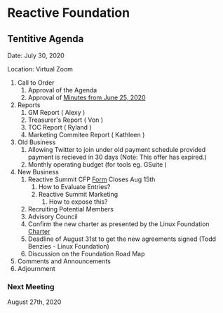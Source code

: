 # Reactive Foundation

## Tentitive Agenda

Date: July 30, 2020

Location: Virtual Zoom

1. Call to Order  
    1. Approval of the Agenda
    1. Approval of [Minutes from June 25, 2020](https://github.com/reactivefoundation/foundation/blob/master/meetings/2020-06-25/minutes.md)
1. Reports
    1. GM Report ( Alexy )
    1. Treasurer's Report ( Von )
    1. TOC Report ( Ryland )
    1. Marketing Commitee Report ( Kathleen )
1. Old Business
    1. Allowing Twitter to join under old payment schedule provided payment is recieved in 30 days (Note: This offer has expired.)
    1. Monthly operating budget (for tools eg. GSuite )
1. New Business
    1. Reactive Summit CFP [Form](https://forms.gle/fMUL2A1cA962PgyVA) Closes Aug 15th
        1. How to Evaluate Entries?
        1. Reactive Summit Marketing
            1. How to expose this?
    1. Recruiting Potential Members
    1. Advisory Council
    1. Confirm the new charter as presented by the Linux Foundation [Charter](https://docs.google.com/document/d/1OvIdmkdLcz38eLq89dwuByzIi19WGMEH-cwo2c_zy6s/edit?ts=5ef3a3c1#)
    1. Deadline of August 31st to get the new agreements signed (Todd Benzies - Linux Foundation)
    1. Discussion on the Foundation Road Map
1. Comments and Announcements
1. Adjournment

### Next Meeting 
August 27th, 2020
